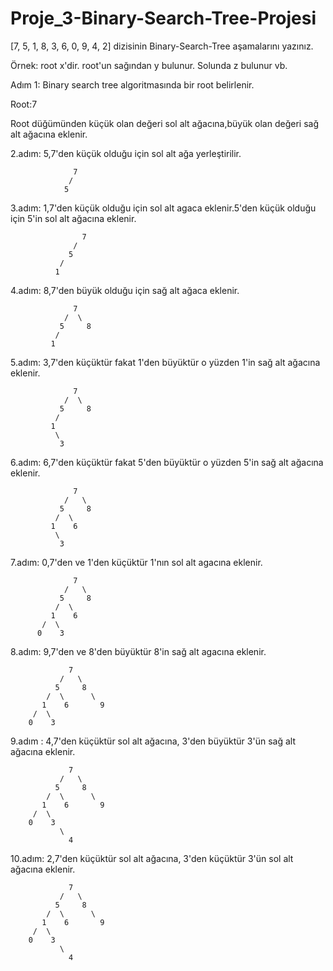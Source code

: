 # Proje_3-Binary-Search-Tree-Projesi

[7, 5, 1, 8, 3, 6, 0, 9, 4, 2] dizisinin Binary-Search-Tree aşamalarını yazınız.

Örnek: root x'dir. root'un sağından y bulunur. Solunda z bulunur vb.

Adım 1: Binary search tree algoritmasında bir root belirlenir. 

Root:7

Root düğümünden küçük olan değeri sol alt ağacına,büyük olan değeri sağ alt ağacına eklenir.

2.adım: 5,7'den küçük olduğu için sol alt ağa yerleştirilir.

                  7
                 /   
                5    
             
3.adım: 1,7'den küçük olduğu için sol alt agaca eklenir.5'den küçük olduğu için 5'in sol alt ağacına eklenir.

                    7
                  /   
                 5   
               / 
              1 

        
 4.adım: 8,7'den büyük olduğu için sağ alt ağaca eklenir.
 
                  7
                /  \ 
               5     8
              /      
             1 
             
5.adım: 3,7'den küçüktür fakat 1'den büyüktür o yüzden 1'in sağ alt ağacına eklenir.

                  7
                /  \ 
               5     8
              /      
             1 
              \
               3
               
6.adım: 6,7'den küçüktür fakat 5'den büyüktür o yüzden 5'in sağ alt ağacına eklenir.

                  7
                /   \ 
               5     8
              /  \    
             1    6
              \
               3
              


7.adım: 0,7'den ve 1'den küçüktür 1'nın sol alt agacına eklenir.

                  7
                /   \ 
               5     8
              /  \    
             1    6
           /  \
          0    3

           
      
 
 8.adım: 9,7'den ve 8'den büyüktür 8'in sağ alt agacına eklenir.
 
           
                 7
               /   \ 
              5     8
            /  \      \
           1    6       9
         /  \
        0    3
        
9.adım : 4,7'den küçüktür sol alt ağacına, 3'den büyüktür 3'ün sağ alt ağacına eklenir.

                 7
               /   \ 
              5     8
            /  \      \
           1    6       9
         /  \
        0    3
               \
                 4
  10.adım: 2,7'den küçüktür sol alt ağacına, 3'den küçüktür 3'ün sol alt ağacına eklenir.
  
                 7
               /   \ 
              5     8
            /  \      \
           1    6       9
         /  \
        0    3
               \
                 4
                 
